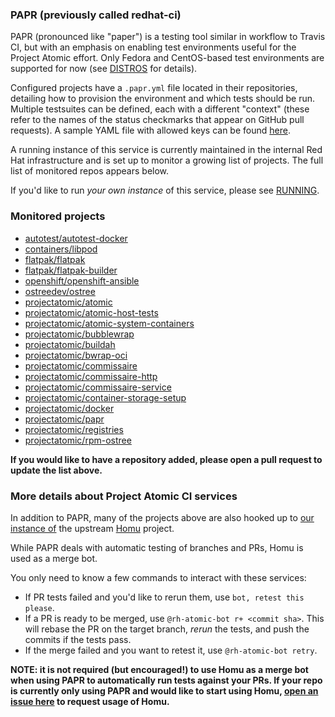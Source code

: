 ### PAPR (previously called redhat-ci)

PAPR (pronounced like "paper") is a testing tool similar in
workflow to Travis CI, but with an emphasis on enabling test
environments useful for the Project Atomic effort. Only
Fedora and CentOS-based test environments are supported for
now (see [DISTROS](docs/DISTROS.md) for details).

Configured projects have a `.papr.yml` file located in their
repositories, detailing how to provision the environment and
which tests should be run. Multiple testsuites can be
defined, each with a different "context" (these refer to the
names of the status checkmarks that appear on GitHub pull
requests). A sample YAML file with allowed keys can be found
[here](docs/sample.papr.yml).

A running instance of this service is currently maintained
in the internal Red Hat infrastructure and is set up to
monitor a growing list of projects. The full list of
monitored repos appears below.

If you'd like to run *your own instance* of this service,
please see [RUNNING](docs/RUNNING.md).

### Monitored projects

- [autotest/autotest-docker](https://github.com/autotest/autotest-docker.git)
- [containers/libpod](https://github.com/containers/libpod)
- [flatpak/flatpak](https://github.com/flatpak/flatpak)
- [flatpak/flatpak-builder](https://github.com/flatpak/flatpak-builder)
- [openshift/openshift-ansible](https://github.com/openshift/openshift-ansible)
- [ostreedev/ostree](https://github.com/ostreedev/ostree)
- [projectatomic/atomic](https://github.com/projectatomic/atomic)
- [projectatomic/atomic-host-tests](http://github.com/projectatomic/atomic-host-tests)
- [projectatomic/atomic-system-containers](https://github.com/projectatomic/atomic-system-containers)
- [projectatomic/bubblewrap](https://github.com/projectatomic/bubblewrap)
- [projectatomic/buildah](https://github.com/projectatomic/buildah)
- [projectatomic/bwrap-oci](https://github.com/projectatomic/bwrap-oci)
- [projectatomic/commissaire](https://github.com/projectatomic/commissaire)
- [projectatomic/commissaire-http](https://github.com/projectatomic/commissaire-http)
- [projectatomic/commissaire-service](https://github.com/projectatomic/commissaire-service)
- [projectatomic/container-storage-setup](https://github.com/projectatomic/container-storage-setup)
- [projectatomic/docker](https://github.com/projectatomic/docker)
- [projectatomic/papr](https://github.com/projectatomic/papr)
- [projectatomic/registries](https://github.com/projectatomic/registries)
- [projectatomic/rpm-ostree](https://github.com/projectatomic/rpm-ostree)

**If you would like to have a repository added, please open
a pull request to update the list above.**

### More details about Project Atomic CI services

In addition to PAPR, many of the projects above are also
hooked up to
[our instance of](https://homu-projectatomic-ci.apps.ci.centos.org/)
the upstream [Homu](https://github.com/servo/homu/) project.

While PAPR deals with automatic testing of branches and
PRs, Homu is used as a merge bot.

You only need to know a few commands to interact with these
services:
 - If PR tests failed and you'd like to rerun them, use
   `bot, retest this please`.
 - If a PR is ready to be merged, use
   `@rh-atomic-bot r+ <commit sha>`. This will rebase the PR
   on the target branch, *rerun* the tests, and push the
   commits if the tests pass.
 - If the merge failed and you want to retest it, use
   `@rh-atomic-bot retry`.

**NOTE:  it is not required (but encouraged!) to use Homu as a merge
bot when using PAPR to automatically run tests against your PRs.
If your repo is currently only using PAPR and would like to start using
Homu, [open an issue here](https://github.com/projectatomic/papr/issues/new)
 to request usage of Homu.**

